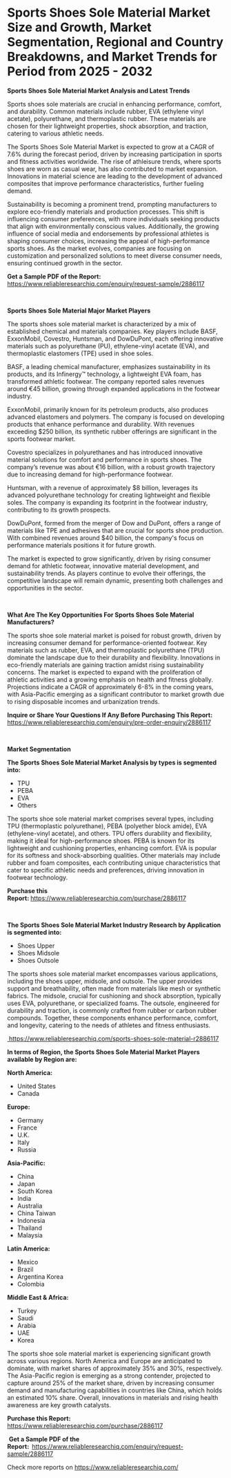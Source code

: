<p><h1>Sports Shoes Sole Material Market Size and Growth, Market Segmentation, Regional and Country Breakdowns, and Market Trends for Period from 2025 -  2032</h1></p><p><strong>Sports Shoes Sole Material Market Analysis and Latest Trends</strong></p>
<p><p>Sports shoes sole materials are crucial in enhancing performance, comfort, and durability. Common materials include rubber, EVA (ethylene vinyl acetate), polyurethane, and thermoplastic rubber. These materials are chosen for their lightweight properties, shock absorption, and traction, catering to various athletic needs.</p><p>The Sports Shoes Sole Material Market is expected to grow at a CAGR of 7.6% during the forecast period, driven by increasing participation in sports and fitness activities worldwide. The rise of athleisure trends, where sports shoes are worn as casual wear, has also contributed to market expansion. Innovations in material science are leading to the development of advanced composites that improve performance characteristics, further fueling demand.</p><p>Sustainability is becoming a prominent trend, prompting manufacturers to explore eco-friendly materials and production processes. This shift is influencing consumer preferences, with more individuals seeking products that align with environmentally conscious values. Additionally, the growing influence of social media and endorsements by professional athletes is shaping consumer choices, increasing the appeal of high-performance sports shoes. As the market evolves, companies are focusing on customization and personalized solutions to meet diverse consumer needs, ensuring continued growth in the sector.</p></p>
<p><strong>Get a Sample PDF of the Report:&nbsp;</strong> <a href="https://www.reliableresearchiq.com/enquiry/request-sample/2886117?utm_campaign=2593&utm_medium=2&utm_source=Github&utm_content=ia&utm_term=13032025&utm_id=sports-shoes-sole-material">https://www.reliableresearchiq.com/enquiry/request-sample/2886117</a></p>
<p>&nbsp;</p>
<p><strong>Sports Shoes Sole Material Major Market Players</strong></p>
<p><p>The sports shoes sole material market is characterized by a mix of established chemical and materials companies. Key players include BASF, ExxonMobil, Covestro, Huntsman, and DowDuPont, each offering innovative materials such as polyurethane (PU), ethylene-vinyl acetate (EVA), and thermoplastic elastomers (TPE) used in shoe soles.</p><p>BASF, a leading chemical manufacturer, emphasizes sustainability in its products, and its Infinergy™ technology, a lightweight EVA foam, has transformed athletic footwear. The company reported sales revenues around €45 billion, growing through expanded applications in the footwear industry.</p><p>ExxonMobil, primarily known for its petroleum products, also produces advanced elastomers and polymers. The company is focused on developing products that enhance performance and durability. With revenues exceeding $250 billion, its synthetic rubber offerings are significant in the sports footwear market.</p><p>Covestro specializes in polyurethanes and has introduced innovative material solutions for comfort and performance in sports shoes. The company’s revenue was about €16 billion, with a robust growth trajectory due to increasing demand for high-performance footwear.</p><p>Huntsman, with a revenue of approximately $8 billion, leverages its advanced polyurethane technology for creating lightweight and flexible soles. The company is expanding its footprint in the footwear industry, contributing to its growth prospects.</p><p>DowDuPont, formed from the merger of Dow and DuPont, offers a range of materials like TPE and adhesives that are crucial for sports shoe production. With combined revenues around $40 billion, the company's focus on performance materials positions it for future growth.</p><p>The market is expected to grow significantly, driven by rising consumer demand for athletic footwear, innovative material development, and sustainability trends. As players continue to evolve their offerings, the competitive landscape will remain dynamic, presenting both challenges and opportunities in the sector.</p></p>
<p>&nbsp;</p>
<p><strong>What Are The Key Opportunities For Sports Shoes Sole Material Manufacturers?</strong></p>
<p><p>The sports shoe sole material market is poised for robust growth, driven by increasing consumer demand for performance-oriented footwear. Key materials such as rubber, EVA, and thermoplastic polyurethane (TPU) dominate the landscape due to their durability and flexibility. Innovations in eco-friendly materials are gaining traction amidst rising sustainability concerns. The market is expected to expand with the proliferation of athletic activities and a growing emphasis on health and fitness globally. Projections indicate a CAGR of approximately 6-8% in the coming years, with Asia-Pacific emerging as a significant contributor to market growth due to rising disposable incomes and urbanization trends.</p></p>
<p><strong>Inquire or Share Your Questions If Any Before Purchasing This Report:</strong> <a href="https://www.reliableresearchiq.com/enquiry/pre-order-enquiry/2886117?utm_campaign=2593&utm_medium=2&utm_source=Github&utm_content=ia&utm_term=13032025&utm_id=sports-shoes-sole-material">https://www.reliableresearchiq.com/enquiry/pre-order-enquiry/2886117</a></p>
<p>&nbsp;</p>
<p><strong>Market Segmentation</strong></p>
<p><strong>The Sports Shoes Sole Material Market Analysis by types is segmented into:</strong></p>
<p><ul><li>TPU</li><li>PEBA</li><li>EVA</li><li>Others</li></ul></p>
<p><p>The sports shoe sole material market comprises several types, including TPU (thermoplastic polyurethane), PEBA (polyether block amide), EVA (ethylene-vinyl acetate), and others. TPU offers durability and flexibility, making it ideal for high-performance shoes. PEBA is known for its lightweight and cushioning properties, enhancing comfort. EVA is popular for its softness and shock-absorbing qualities. Other materials may include rubber and foam composites, each contributing unique characteristics that cater to specific athletic needs and preferences, driving innovation in footwear technology.</p></p>
<p><strong>Purchase this Report:&nbsp;</strong><a href="https://www.reliableresearchiq.com/purchase/2886117?utm_campaign=2593&utm_medium=2&utm_source=Github&utm_content=ia&utm_term=13032025&utm_id=sports-shoes-sole-material">https://www.reliableresearchiq.com/purchase/2886117</a></p>
<p>&nbsp;</p>
<p><strong>The Sports Shoes Sole Material Market Industry Research by Application is segmented into:</strong></p>
<p><ul><li>Shoes Upper</li><li>Shoes Midsole</li><li>Shoes Outsole</li></ul></p>
<p><p>The sports shoes sole material market encompasses various applications, including the shoes upper, midsole, and outsole. The upper provides support and breathability, often made from materials like mesh or synthetic fabrics. The midsole, crucial for cushioning and shock absorption, typically uses EVA, polyurethane, or specialized foams. The outsole, engineered for durability and traction, is commonly crafted from rubber or carbon rubber compounds. Together, these components enhance performance, comfort, and longevity, catering to the needs of athletes and fitness enthusiasts.</p></p>
<p><a href="https://www.reliableresearchiq.com/sports-shoes-sole-material-r2886117?utm_campaign=2593&utm_medium=2&utm_source=Github&utm_content=ia&utm_term=13032025&utm_id=sports-shoes-sole-material">&nbsp;https://www.reliableresearchiq.com/sports-shoes-sole-material-r2886117</a></p>
<p><strong>In terms of Region, the Sports Shoes Sole Material Market Players available by Region are:</strong></p>
<p>
    <p> <strong> North America: </strong>
        <ul>
            <li>United States</li>
            <li>Canada</li>
        </ul>
        </p> 
    <p> <strong> Europe: </strong>
        <ul>
            <li>Germany</li>
            <li>France</li>
            <li>U.K.</li>
            <li>Italy</li>
            <li>Russia</li>
        </ul>
        </p> 
    <p> <strong> Asia-Pacific: </strong>
        <ul>
            <li>China</li>
            <li>Japan</li>
            <li>South Korea</li>
            <li>India</li>
            <li>Australia</li>
            <li>China Taiwan</li>
            <li>Indonesia</li>
            <li>Thailand</li>
            <li>Malaysia</li>
        </ul>
        </p> 
    <p> <strong> Latin America: </strong>
        <ul>
            <li>Mexico</li>
            <li>Brazil</li>
            <li>Argentina Korea</li>
            <li>Colombia</li>
        </ul>
        </p> 
    <p> <strong> Middle East & Africa: </strong>
        <ul>
            <li>Turkey</li>
            <li>Saudi</li>
            <li>Arabia</li>
            <li>UAE</li>
            <li>Korea</li>
        </ul>
    </p>
    </p>
<p><p>The sports shoe sole material market is experiencing significant growth across various regions. North America and Europe are anticipated to dominate, with market shares of approximately 35% and 30%, respectively. The Asia-Pacific region is emerging as a strong contender, projected to capture around 25% of the market share, driven by increasing consumer demand and manufacturing capabilities in countries like China, which holds an estimated 10% share. Overall, innovations in materials and rising health awareness are key growth catalysts.</p></p>
<p><strong>Purchase this Report: </strong><a href="https://www.reliableresearchiq.com/purchase/2886117?utm_campaign=2593&utm_medium=2&utm_source=Github&utm_content=ia&utm_term=13032025&utm_id=sports-shoes-sole-material">https://www.reliableresearchiq.com/purchase/2886117</a></p>
<p>&nbsp;<strong>Get a Sample PDF of the Report:&nbsp;&nbsp;</strong><a href="https://www.reliableresearchiq.com/enquiry/request-sample/2886117?utm_campaign=2593&utm_medium=2&utm_source=Github&utm_content=ia&utm_term=13032025&utm_id=sports-shoes-sole-material">https://www.reliableresearchiq.com/enquiry/request-sample/2886117</a></p>
<p><strong></strong></p>
<p>Check more reports on <a href="https://www.reliableresearchiq.com/?utm_campaign=2593&utm_medium=2&utm_source=Github&utm_content=ia&utm_term=13032025&utm_id=sports-shoes-sole-material">https://www.reliableresearchiq.com/</a></p>